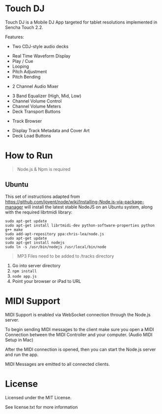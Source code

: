 # Touch DJ
Touch DJ is a Mobile DJ App targeted for tablet resolutions implemented in Sencha Touch 2.2.

Features:
- Two CDJ-style audio decks
 * Real Time Waveform Display
 * Play / Cue
 * Looping
 * Pitch Adjustment
 * Pitch Bending

- 2 Channel Audio Mixer
 * 3 Band Equalizer (High, Mid, Low)
 * Channel Volume Control
 * Channel Volume Meters
 * Deck Transport Buttons

- Track Browser
 * Display Track Metadata and Cover Art
 * Deck Load Buttons

# How to Run
> Node.js & Npm is required

## Ubuntu

This set of instructions adapted from https://github.com/joyent/node/wiki/Installing-Node.js-via-package-manager will install the latest stable NodeJS on an Ubuntu system, along with the required librtmidi library:

    sudo apt-get update
    sudo apt-get install librtmidi-dev python-software-properties python g++ make
    sudo add-apt-repository ppa:chris-lea/node.js
    sudo apt-get update
    sudo apt-get install nodejs
    sudo ln -s /usr/bin/nodejs /usr/local/bin/node


> MP3 Files need to be added to /tracks directory

1. Go into server directory
2. `npm install`
3. `node app.js`
4. Point your browser or iPad to URL

# MIDI Support
MIDI Support is enabled via WebSocket connection through the Node.js server.

To begin sending MIDI messages to the client make sure you open a MIDI Connection between the MIDI Controller and your computer. (Audio MIDI Setup in Mac)

After the MIDI connection is opened, then you can start the Node.js server and run the app.

MIDI Messages are emitted to all connected clients.

# License
Licensed under the MIT License.

See license.txt for more information
